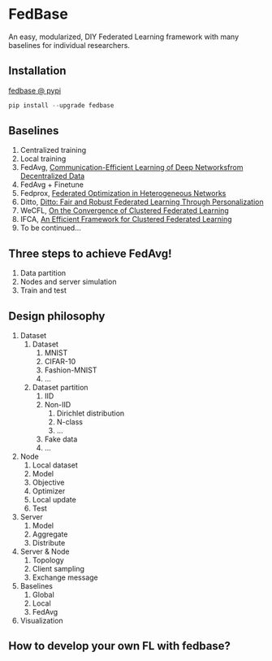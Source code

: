 # FedBase
An easy, modularized, DIY Federated Learning framework with many baselines for individual researchers.

## Installation
[fedbase @ pypi](https://pypi.org/project/fedbase/)
```python
pip install --upgrade fedbase
```

## Baselines
1. Centralized training
2. Local training
3. FedAvg, [Communication-Efficient Learning of Deep Networksfrom Decentralized Data](https://arxiv.org/abs/1602.05629)
4. FedAvg + Finetune
5. Fedprox, [Federated Optimization in Heterogeneous Networks](https://arxiv.org/abs/1812.06127)
5. Ditto, [Ditto: Fair and Robust Federated Learning Through Personalization](https://arxiv.org/abs/2012.04221)
6. WeCFL, [On the Convergence of Clustered Federated Learning](https://arxiv.org/abs/2202.06187)
7. IFCA, [An Efficient Framework for Clustered Federated Learning](https://arxiv.org/abs/2006.04088)
8. To be continued...

## Three steps to achieve FedAvg!
1. Data partition
2. Nodes and server simulation
3. Train and test

## Design philosophy
1. Dataset
    1. Dataset
        1. MNIST
        2. CIFAR-10
        3. Fashion-MNIST
        4. ...
    2. Dataset partition
        1. IID
        2. Non-IID
            1. Dirichlet distribution
            2. N-class
            3. ...
        3. Fake data
        4. ...
    <!-- 3. Batch_size -->
2. Node
    1. Local dataset
    2. Model
    3. Objective
    4. Optimizer
    5. Local update
    6. Test
3. Server
    1. Model
    2. Aggregate
    3. Distribute
4. Server & Node
    1. Topology
    2. Client sampling
    3. Exchange message
5. Baselines
    1. Global
    2. Local
    3. FedAvg
6. Visualization

## How to develop your own FL with fedbase?